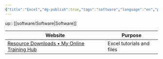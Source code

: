 ```yaml
---
{"title":"Excel","dg-publish":true,"tags":"software","language":"en","permalink":"/software/excel/","dgPassFrontmatter":true}
---
```


up:: [[software/Software\|Software]]

| Website | Purpose |
| ------- | ------- |
|     [Resource Downloads • My Online Training Hub](https://www.myonlinetraininghub.com/workbook-downloads)    |   Excel tutorials and files|
